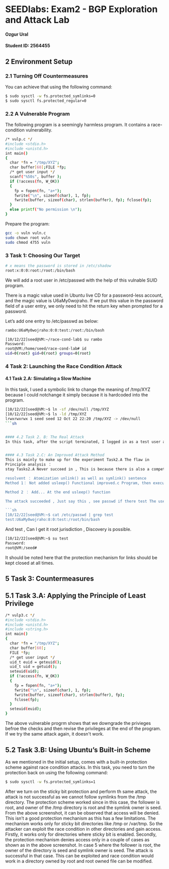 # SEEDlabs: Exam2 - BGP Exploration and Attack Lab

#### Ozgur Ural
#### Student ID: 2564455


## 2 Environment Setup

### 2.1 Turning Off Countermeasures
You can achieve that using the following command:

```sh
$ sudo sysctl -w fs.protected_symlinks=0
$ sudo sysctl fs.protected_regular=0
```

### 2.2 A Vulnerable Program
The following program is a seemingly harmless program. It contains a race-condition vulnerability.

```sh
/* vulp.c */
#include <stdio.h>
#include <unistd.h>
int main()
{ 
  char *fn = "/tmp/XYZ";
  char buffer[60];FILE *fp;
  /* get user input */
  scanf("%50s", buffer );
  if (!access(fn, W_OK))
  {
    fp = fopen(fn, "a+");
    fwrite("\n", sizeof(char), 1, fp);
    fwrite(buffer, sizeof(char), strlen(buffer), fp); fclose(fp);
  }
  else printf("No permission \n");
}
```

Prepare the program:
```sh
gcc -o vuln vuln.c
sudo chown root vuln
sudo chmod 4755 vuln
```


### 3 Task 1: Choosing Our Target
```sh
# x means the password is stored in /etc/shadow
root:x:0:0:root:/root:/bin/bash
```
We will add a root user in /etc/passwd with the help of this vulnable SUID program.

There is a magic value used in Ubuntu live CD for a password-less account, and the magic value is U6aMy0wojraho. If we put this value in the password field of a user entry, we only need to hit the return key when prompted for a password.

Let’s add one entry to /etc/passwd as below:
```sh
rambo:U6aMy0wojraho:0:0:test:/root:/bin/bash
```

```sh
[10/12/22]seed@VM:~/race-cond-lab$ su rambo
Password:
root@VM:/home/seed/race-cond-lab# id
uid=0(root) gid=0(root) groups=0(root)
```


### 4 Task 2: Launching the Race Condition Attack

#### 4.1 Task 2.A: Simulating a Slow Machine
In this task, I used a symbolic link to change the meaning of /tmp/XYZ because I could notchange it simply because it is hardcoded into the program.

```sh
[10/12/22]seed@VM:~$ ln -sf /dev/null /tmp/XYZ
[10/12/22]seed@VM:~$ ls -ld /tmp/XYZ
lrwxrwxrwx 1 seed seed 12 Oct 22 22:20 /tmp/XYZ -> /dev/null
```sh


#### 4.2 Task 2. B: The Real Attack
In this task, after the script terminated, I logged in as a test user and it had root privileges.XYZ file had root privileges.


#### 4.3 Task 2.C: An Improved Attack Method
This is mainly to make up for the experiment Task2.A The flaw in
Principle analysis ：
stay Tasks2.A Never succeed in , This is because there is also a competition window in the attack code we write , Is in the unlink() After unlinking , But in execution symlink() Before linking to the next file , The context in this short window closes , Previously set SetUID The program may be in this interval fopen() To a root file , and tmp Under folder sticky bit So that this file can only be modified by the owner of the file , Even if it points to globally writable dev/null, Can't execute （ Because the owner becomes root）

resolvent ： Atomization unlink() as well as symlink() sentence
Method 1： Not added usleep() Functional improved.c Program, then execute the attack program first. Then executing the script program can get the experimental results in a short time .

Method 2 ： Add... At the end usleep() function

The attack succeeded , Just say this , see passwd if there test The user has been added.

```sh
[10/12/22]seed@VM:~$ cat /etc/passwd | grep test
test:U6aMy0wojraho:8:0:test:/root/bin/bash
```

And test , Can I get it root jurisdiction , Discovery is possible.

```sh
[10/12/22]seed@VM:~$ su test
Password:
root@VM:/seed#
```
It should be noted here that the protection mechanism for links should be kept closed at all times. 

## 5 Task 3: Countermeasures

## 5.1 Task 3.A: Applying the Principle of Least Privilege

```sh
/* vulp3.c */
#include <stdio.h>
#include <unistd.h>
#include <string.h>
int main()
{ 
  char *fn = "/tmp/XYZ";
  char buffer[60];
  FILE *fp;
  /* get user input */
  uid_t euid = geteuid();
  uid_t uid = getuid();
  seteuid(uid);
  if (!access(fn, W_OK))
  {
    fp = fopen(fn, "a+");
    fwrite("\n", sizeof(char), 1, fp);
    fwrite(buffer, sizeof(char), strlen(buffer), fp); 
    fclose(fp);
  }
  seteuid(euid);
}
```

The above vulnerable progrm shows that we downgrade the privieges befroe the checks and then revise the privileges at the end of the program. If we try the same attack again, it doesn't work.


## 5.2 Task 3.B: Using Ubuntu’s Built-in Scheme

As we mentioned in the initial setup, comes with a built-in protection scheme against race condition 
attacks.
In this task, you need to turn the protection back on using the following command:
```sh
$ sudo sysctl -w fs.protected_symlinks=1
```

After we turn on the sticky bit protection and perform th same attack, the attack is not successful as we cannot follow symlinks from the /tmp directory. The protection scheme worked since in this case, the follower is root, and owner of the /tmp directory is root and the symlink owner is seed. From the above screenshot, it can be observed that access will be denied. This isn’t a good protection mechanism as this has a few limitations. The mechanism works only for sticky bit directories like /tmp or /var/tmp. So the attacker can exploit the race condition in other directories and gain access. Firstly, it works only for directories where sticky bit is enabled. Secondly, the protection mechanism denies access only in a couple of cases as shown as in the above screenshot. In case 5 where the follower is root, the owner of the directory is seed and symlink owner is seed. The attack is successful in that case. This can be exploited and race condition would work in a directory owned by root and root owned file can be modified.

